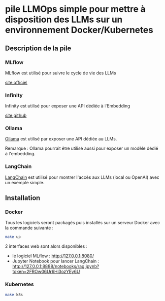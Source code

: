 # pile LLMOps simple pour mettre à disposition des LLMs sur un environnement Docker/Kubernetes

## Description de la pile

### MLflow

MLflow est utilisé pour suivre le cycle de vie des LLMs

[site officiel](https://www.mlflow.org/)

### Infinity

Infinity est utilisé pour exposer une API dédiée à l'Embedding

[site github](https://github.com/michaelfeil/infinity/tree/main)

### Ollama

[Ollama](https://github.com/ollama/ollama) est utilisé par exposer une API dédiée au LLMs.

Remarque : Ollama pourrait être utilisé aussi pour exposer un modèle dédié à l'embedding.

### LangChain

[LangChain](https://github.com/langchain-ai/langchain) est utilisé pour montrer l'accès aux LLMs (local ou OpenAI) avec un exemple simple.

## Installation

### Docker

Tous les logiciels seront packagés puis installés sur un serveur Docker avec la commande suivante :

```bash
make up
```

2 interfaces web sont alors disponibles :

- le logiciel MLflow : http://127.0.0.1:8080/
- Jupyter Notebook pour lancer LangChain : http://127.0.0.1:8888/notebooks/rag.ipynb?token=2FROw06Ur6Hi3ozYEy6U

### Kubernetes

```bash
make k8s
```